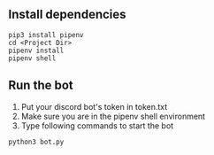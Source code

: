 
## Install dependencies
```
pip3 install pipenv
cd <Project Dir>
pipenv install
pipenv shell
```

## Run the bot
1. Put your discord bot's token in token.txt
2. Make sure you are in the pipenv shell environment
3. Type following commands to start the bot
```
python3 bot.py
```